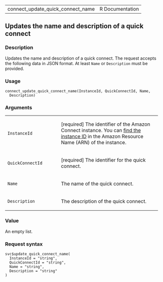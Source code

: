 <table style="width: 100%;">
<tbody>
<tr class="odd">
<td>connect_update_quick_connect_name</td>
<td style="text-align: right;">R Documentation</td>
</tr>
</tbody>
</table>

## Updates the name and description of a quick connect

### Description

Updates the name and description of a quick connect. The request accepts
the following data in JSON format. At least `Name` or `Description` must
be provided.

### Usage

    connect_update_quick_connect_name(InstanceId, QuickConnectId, Name,
      Description)

### Arguments

<table>
<colgroup>
<col style="width: 35%" />
<col style="width: 65%" />
</colgroup>
<tbody>
<tr class="odd">
<td><code
id="connect_update_quick_connect_name_:_InstanceId">InstanceId</code></td>
<td><p>[required] The identifier of the Amazon Connect instance. You can
<a
href="https://docs.aws.amazon.com/connect/latest/adminguide/find-instance-arn.html">find
the instance ID</a> in the Amazon Resource Name (ARN) of the
instance.</p></td>
</tr>
<tr class="even">
<td><code
id="connect_update_quick_connect_name_:_QuickConnectId">QuickConnectId</code></td>
<td><p>[required] The identifier for the quick connect.</p></td>
</tr>
<tr class="odd">
<td><code id="connect_update_quick_connect_name_:_Name">Name</code></td>
<td><p>The name of the quick connect.</p></td>
</tr>
<tr class="even">
<td><code
id="connect_update_quick_connect_name_:_Description">Description</code></td>
<td><p>The description of the quick connect.</p></td>
</tr>
</tbody>
</table>

### Value

An empty list.

### Request syntax

    svc$update_quick_connect_name(
      InstanceId = "string",
      QuickConnectId = "string",
      Name = "string",
      Description = "string"
    )
